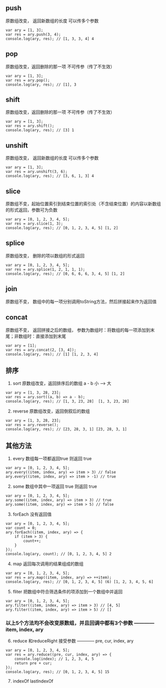 ## push
原数组改变， 返回新数组的长度  可以传多个参数
```
var ary = [1, 3];
var res = ary.push(3, 4);
console.log(ary, res); // [1, 3, 3, 4] 4
```
## pop
原数组改变，返回删除的那一项  不可传参（传了不生效）

```
var ary = [1, 3];
var res = ary.pop();
console.log(ary, res); // [1], 3
```
## shift
原数组改变，返回删除的那一项  不可传参（传了不生效）
```
var ary = [1, 3];
var res = ary.shift();
console.log(ary, res); // [3] 1
```
## unshift
原数组改变， 返回新数组的长度  可以传多个参数
```
var ary = [1, 3];
var res = ary.unshift(3, 6);
console.log(ary, res); // [3, 6, 1, 3] 4
```
## slice
原数组不变，起始位置索引到结束位置的索引处（不含结束位置）的内容以新数组的形式返回，参数可为负数
```
var ary = [0, 1, 2, 3, 4, 5];
var res = ary.slice(1, 3);
console.log(ary, res); // [0, 1, 2, 3, 4, 5] [1, 2]
```
## splice
原数组改变， 删除的项以数组的形式返回
```
var ary = [0, 1, 2, 3, 4, 5];
var res = ary.splice(1, 2, 1, 1, 1);
console.log(ary, res); // [0, 6, 6, 6, 3, 4, 5] [1, 2]
```
## join
原数组不变， 数组中的每一项分别调用toString方法，然后拼接起来作为返回值
## concat
原数组不变， 返回拼接之后的数组， 参数为数组时：将数组的每一项添加到末尾；非数组时：直接添加到末尾
```
var ary = [1];
var res = ary.concat(2, [3, 4]);
console.log(ary, res); // [1] [1, 2, 3, 4]
```
## 排序
1. sort
原数组改变，返回排序后的数组 a - b 小 --> 大
```
var ary = [1, 3, 28, 23];
var res = ary.sort((a, b) => a - b);
console.log(ary, res); // [1, 3, 23, 28]  [1, 3, 23, 28]
```
2. reverse
原数组改变，返回倒叙后的数组
```
var ary = [1, 3, 28, 23];
var res = ary.reverse();
console.log(ary, res); // [23, 28, 3, 1] [23, 28, 3, 1]
```
## 其他方法
1. every 数组每一项都返回true 则返回 true
```
var ary = [0, 1, 2, 3, 4, 5];
ary.every((item, index, ary) => item > 3) // false
ary.every((item, index, ary) => item > -1) // true
```
2. some 数组中其中一项返回 true 则返回 true
```
var ary = [0, 1, 2, 3, 4, 5];
ary.some((item, index, ary) => item > 3) // true
ary.some((item, index, ary) => item > 5) // false
```
3. forEach 没有返回值
```
var ary = [0, 1, 2, 3, 4, 5];
var count = 0;
ary.forEach((item, index, ary) => {
    if (item > 3) {
        count++;
    }
});
console.log(ary, count); // [0, 1, 2, 3, 4, 5] 2
```
4. map 返回每次调用的结果组成的数组
```
var ary = [0, 1, 2, 3, 4, 5];
var res = ary.map((item, index, ary) => ++item);
console.log(ary, res); // [0, 1, 2, 3, 4, 5] (6) [1, 2, 3, 4, 5, 6]
```
5. fliter 把数组中符合筛选条件的项添加到一个数组中并返回
```
var ary = [0, 1, 2, 3, 4, 5];
ary.filter((item, index, ary) => item > 3) // [4, 5]
ary.filter((item, index, ary) => item > 5) // []
```
### 以上5个方法均不会改变原数组，并且回调中都有3个参数 ———— item, index, ary
6. reduce 和reduceRight 接受参数 ———— pre, cur, index, ary
```
var ary = [0, 1, 2, 3, 4, 5];
var res = ary.reduce((pre, cur, index, ary) => {
    console.log(index); // 1, 2, 3, 4, 5
    return pre + cur;
});
console.log(ary, res); // [0, 1, 2, 3, 4, 5] 15
```
7. indexOf lastIndexOf
